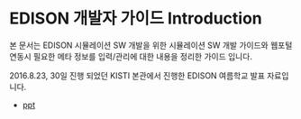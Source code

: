 EDISON 개발자 가이드 Introduction
=======

본 문서는 EDISON 시뮬레이션 SW 개발을 위한 시뮬레이션 SW 개발 가이드와 웹포털 연동시 필요한 메타 정보를 입력/관리에 대한 내용을 정리한 가이드 입니다. 


2016.8.23, 30일 진행 되었던 KISTI 본관에서 진행한 EDISON 여름학교 발표 자료입니다. 

 - [ppt](2016.08.24,채희승EDISON_개발자를_위한_리눅스_이해.pptx)

